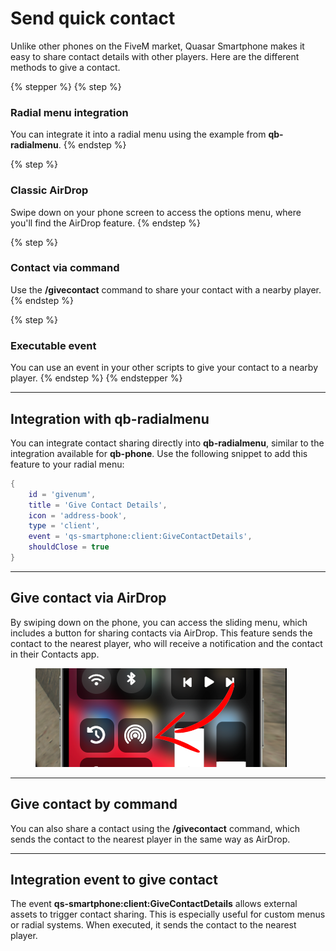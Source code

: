 # Send quick contact

Unlike other phones on the FiveM market, Quasar Smartphone makes it easy to share contact details with other players. Here are the different methods to give a contact.

{% stepper %}
{% step %}
### **Radial menu integration**

You can integrate it into a radial menu using the example from **qb-radialmenu**.
{% endstep %}

{% step %}
### **Classic AirDrop**

Swipe down on your phone screen to access the options menu, where you'll find the AirDrop feature.
{% endstep %}

{% step %}
### **Contact via command**

Use the **/givecontact** command to share your contact with a nearby player.
{% endstep %}

{% step %}
### **Executable event**

You can use an event in your other scripts to give your contact to a nearby player.
{% endstep %}
{% endstepper %}

***

## **Integration with qb-radialmenu**

You can integrate contact sharing directly into **qb-radialmenu**, similar to the integration available for **qb-phone**. Use the following snippet to add this feature to your radial menu:

```lua
{
    id = 'givenum',
    title = 'Give Contact Details',
    icon = 'address-book',
    type = 'client',
    event = 'qs-smartphone:client:GiveContactDetails',
    shouldClose = true
}
```

***

## **Give contact via AirDrop**

By swiping down on the phone, you can access the sliding menu, which includes a button for sharing contacts via AirDrop. This feature sends the contact to the nearest player, who will receive a notification and the contact in their Contacts app.

<div data-full-width="true"><figure><img src="../../../.gitbook/assets/image (2).png" alt=""><figcaption></figcaption></figure></div>

***

## **Give contact by command**

You can also share a contact using the **/givecontact** command, which sends the contact to the nearest player in the same way as AirDrop.

***

## **Integration event to give contact**

The event **qs-smartphone:client:GiveContactDetails** allows external assets to trigger contact sharing. This is especially useful for custom menus or radial systems. When executed, it sends the contact to the nearest player.
